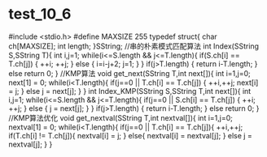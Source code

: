 # test_10_6
#include <stdio.h>
#define MAXSIZE 255
typedef struct{
	char ch[MAXSIZE];
	int length;
}SString;
//串的朴素模式匹配算法
int Index(SString S,SString T){
	int i,j=1;
	while(i<=S.length && j<=T.length){
		if(S.ch[i] == T.ch[j])
		{
			++i;
			++j;
		}
		else
		{
			i=i-j+2;
			j=1;
		}
	}
	if(j>T.length)
	{
		return i-T.length;
	}
	else
		return 0;
}
//KMP算法
void get_next(SString T,int next[]){
	int i=1,j=0;
	next[1] = 0;
	while(i<T.length){
		if(j==0 || T.ch[i] == T.ch[j])
		{
			++i,++j;
			next[i] = j;
		}
		else
			j = next[j];
	}
}
int Index_KMP(SString S,SString T,int next[]){
	int i,j=1;
	while(i<=S.length && j<=T.length){
		if(j==0 || S.ch[i] == T.ch[j])
		{
			++i;
			++j;
		}
		else
		{
			j = next[j];
		}
	}
	if(j>T.length)
	{
		return i-T.length;
	}
	else
		return 0;
}
//KMP算法优化
void get_nextval(SString T,int nextval[]){
	int i=1,j=0;
	nextval[1] = 0;
	while(i<T.length){
	if(j==0 || T.ch[i] == T.ch[j]){
		++i,++j;
		if(T.ch[i] != T.ch[j]){
			nextval[i] = j;
		}
		else{
			nextval[i] = nextval[j];
	    }
		else
	        j = nextval[j];
       }
  }
